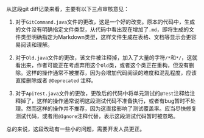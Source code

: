 从这段git diff记录来看，主要有以下三点审核意见：

1. 对于`GitCommand.java`文件的更改，这是一个好的改变。原本的代码中，生成的文件没有明确指定文件类型，从代码中看出现在增加了`.md`，即将生成的文件类型明确指定为Markdown类型，这样文件生成在表格、文档等显示会更容易阅读和理解。

2. 对于`Old.java`文件的更改，该文件被注释掉，加入了大量的字符`/*`和`*/`，这就看出来，作者可能正在考虑弃用这个`Old`类，或者这个类正在重构，但没有删除。这样的操作通常不被推荐，因为会增加代码阅读的难度和混乱程度，应该直接删除或者 `@Deprecated` 注释。

3. 对于`ApiTest.java`文件的更改，更改后的代码中将单元测试的`@Test`注释给注释掉了，这样的操作通常说明这段测试代码不准备执行，或者有bug暂时不处理。然而这样的操作并不推荐，因为这直接影响了测试覆盖率。应当尽快修复测试代码，或者用`@Ignore`注释代替，表示这段测试代码暂时被忽略。

总的来说，这段改动有一些小的问题，需要开发人员更正。
